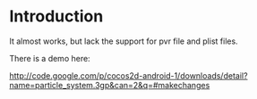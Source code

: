 # Introduction #

It almost works, but lack the support for pvr file and plist files.

There is a demo here:

http://code.google.com/p/cocos2d-android-1/downloads/detail?name=particle_system.3gp&can=2&q=#makechanges